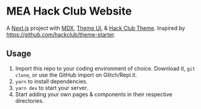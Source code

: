 # MEA Hack Club Website

A [Next.js] project with [MDX], [Theme UI], & [Hack Club Theme]. Inspired by https://github.com/hackclub/theme-starter.

[next.js]: https://nextjs.org
[mdx]: https://mdxjs.com
[theme ui]: https://theme-ui.com
[hack club theme]: https://github.com/hackclub/theme

## Usage

1. Import this repo to your coding environment of choice. Download it, `git clone`, or use the GitHub import on Glitch/Repl.it.
2. `yarn` to install dependencies.
3. `yarn dev` to start your server.
4. Start adding your own pages & components in their respective directories.
